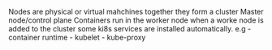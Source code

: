 Nodes are physical or virtual mahchines
together they form a cluster
Master node/control plane
Containers run in the worker node
when a worke node is added to the cluster some ki8s services are installed automatically. e.g
    - container runtime
    - kubelet
    - kube-proxy
